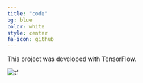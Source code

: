 ```yaml
---
title: "code"
bg: blue
color: white
style: center
fa-icon: github
---
```


This project was developed with TensorFlow.

<img src="https://upload.wikimedia.org/wikipedia/commons/a/a4/TensorFlowLogo.png" alt="tf"/>
